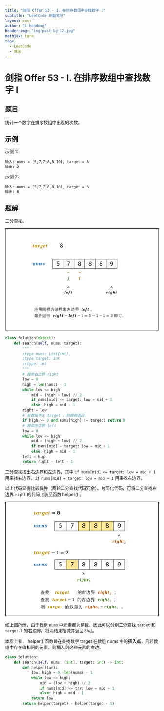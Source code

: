 ```yaml
---
title: "剑指 Offer 53 - I. 在排序数组中查找数字 I"
subtitle: "LeetCode 刷题笔记"
layout: post
author: "L Hondong"
header-img: "img/post-bg-12.jpg"
mathjax: ture
tags:
  - LeetCode
  - 算法
---
```


# 剑指 Offer 53 - I. 在排序数组中查找数字 I

## 题目

统计一个数字在排序数组中出现的次数。

## 示例

示例 1:

```
输入: nums = [5,7,7,8,8,10], target = 8
输出: 2
```

示例 2:

```
输入: nums = [5,7,7,8,8,10], target = 6
输出: 0
```

## 题解

二分查找。

<div align=center><img src="../assets/剑指 Offer53-在排序数组中查找数字I-2022-01-20-22-13-25.png" alt="剑指 Offer53-在排序数组中查找数字I-2022-01-20-22-13-25" style="zoom:50%;" /></div>

```python
class Solution(object):
    def search(self, nums, target):
        """
        :type nums: List[int]
        :type target: int
        :rtype: int
        """
        # 搜索右边界 right
        low = 0
        high = len(nums) - 1
        while low <= high:
            mid = (high + low) // 2
            if nums[mid] <= target: low = mid + 1
            else: high = mid - 1
        right = low
        # 若数组中无 target ，则提前返回
        if high >= 0 and nums[high] != target: return 0
        # 搜索左边界 left
        low = 0
        while low <= high:
            mid = (high + low) // 2
            if nums[mid] = target: low = mid + 1
            else: high = mid - 1
        left = high
        return right - left - 1
```

二分查找找出右边界和左边界，其中 `if nums[mid] <= target: low = mid + 1` 用来找右边界，`if nums[mid] = target: low = mid + 1` 用来找右边界。

以上代码显得比较臃肿（两轮二分查找代码冗余）。为简化代码，可将二分查找右边界 `right` 的代码封装至函数 helper() 。

<div align=center><img src="../assets/剑指 Offer53-在排序数组中查找数字I-2022-01-20-22-21-48.png" alt="剑指 Offer53-在排序数组中查找数字I-2022-01-20-22-21-48" style="zoom:50%;" /></div>

如上图所示，由于数组 `nums` 中元素都为整数，因此可以分别二分查找 `target` 和 `target−1` 的右边界，将两结果相减并返回即可。

本质上看， helper() 函数旨在查找数字 target 在数组 nums 中的**插入点**，且若数组中存在值相同的元素，则插入到这些元素的右边。

```python
class Solution:
    def search(self, nums: [int], target: int) -> int:
        def helper(tar):
            low, high = 0, len(nums) - 1
            while low <= high:
                mid = (low + high) // 2
                if nums[mid] <= tar: low = mid + 1
                else: high = mid - 1
            return low
        return helper(target) - helper(target - 1)
```